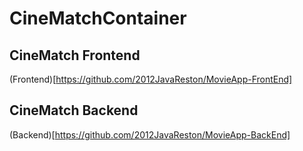 # CineMatchContainer

## CineMatch Frontend

(Frontend)[https://github.com/2012JavaReston/MovieApp-FrontEnd]

## CineMatch Backend

(Backend)[https://github.com/2012JavaReston/MovieApp-BackEnd]
